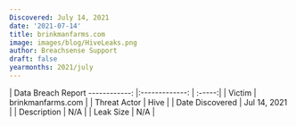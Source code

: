 ```yaml
---
Discovered: July 14, 2021
date: '2021-07-14'
title: brinkmanfarms.com
image: images/blog/HiveLeaks.png
author: Breachsense Support
draft: false
yearmonths: 2021/july
---
```



| Data Breach Report
------------:   |:-------------:    | :-----:|
| Victim    | brinkmanfarms.com      | 
| Threat Actor    | Hive      | 
| Date Discovered    | Jul 14, 2021      | 
| Description    | N/A      | 
| Leak Size    | N/A      | 


